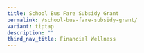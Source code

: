 ```yaml
---
title: School Bus Fare Subsidy Grant
permalink: /school-bus-fare-subsidy-grant/
variant: tiptap
description: ""
third_nav_title: Financial Wellness
---
```


